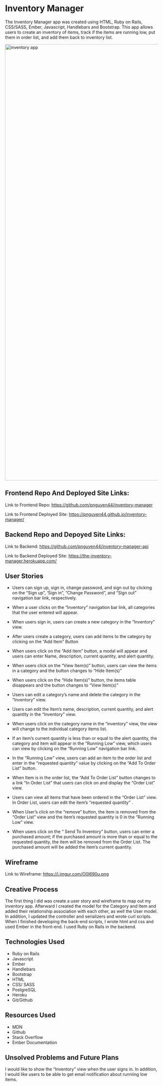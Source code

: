 # Inventory Manager
The Inventory Manager app was created using HTML, Ruby on Rails, CSS/SASS, Ember, Javascript, Handlebars and Bootstrap. This app allows users to create an inventory of items, track if the items are running low, put them in order list, and add them back to inventory list.

<img width="1440" alt="inventory app" src="https://user-images.githubusercontent.com/26861466/32486500-cfa47522-c374-11e7-8e72-6e8efff3f658.png">

## Frontend Repo And Deployed Site Links:
Link to Frontend Repo: https://github.com/pnguyen44/inventory-manager

Link to Frontend Deployed Site: https://pnguyen44.github.io/inventory-manager/

## Backend Repo and Depoyed Site Links:
Link to Backend: https://github.com/pnguyen44/inventory-manager-api

Link to Backend Deployed Site: https://the-inventory-manager.herokuapp.com/



## User Stories
- Users can sign up, sign in, change password, and sign out by clicking on the “Sign up”, ‘Sign in”, “Change Password”, and “Sign out” navigation bar link, respectively.

- When a user clicks on the “Inventory” navigation bar link, all categories that the user entered will appear.

- When users sign in, users can create a new category in the “Inventory” view.

- After users create a category, users can add items to the category by clicking on the “Add Item” Button

- When users click on the “Add Item” button, a modal will appear and users can enter Name, description, current quantity, and alert quantity.

- When users click on the “View Item(s)” button, users can view the items in a category and the button changes to “Hide Item(s)”

- When users click on the “Hide Item(s)” button, the items table disappears and the button changes to “View Item(s)”

- Users can edit a category’s name and delete the category in the “Inventory” view.

- Users can edit the Item’s name, description, current quantity, and alert quantity in the “Inventory” view.

- When users click on the category name in the “inventory” view, the view  will change to the individual category items list.

- If an item’s current quantity is less than or equal to the alert quantity, the category and item will appear in the “Running Low” view, which users can view by clicking on the “Running Low” navigation bar link.

- In the “Running Low” view, users can add an item to the order list and enter in the “requested quantity”  value  by clicking on the “Add To Order List” button.

- When Item is in the order list, the “Add To Order List” button changes to a link “In Order List” that users can click on and display the “Order List” view.

- Users can view all items that have been ordered in the “Order List” view.
In Order List, users can edit the item’s “requested quantity”  .

- When User’s click on the “remove” button, the item is removed from the “Order List” view and the item’s requested quantity is 0 in the “Running Low” view.

- When users click on the “ Send To Inventory” button, users can enter a purchased amount; if the purchased amount is more than or equal to the requested quantity, the item will be removed from the Order List. The purchased amount will be added the item’s current quantity.

## Wireframe
Link to Wireframe: https://i.imgur.com/O0I690u.png

## Creative Process
The first thing I did was create a user story and wireframe to map out my inventory  app. Afterward I created the model for the Category and Item and added their relationship association with each other, as well the User model. In addition, I updated the controller and serializers and wrote curl scripts. When I finished developing the back-end scripts, I wrote html and css and used Ember in the front-end. I used Ruby on Rails in the backend.

## Technologies Used
- Ruby on Rails
- Javascript
- Ember
- Handlebars
- Bootstrap
- HTML
- CSS/ SASS
- PostgreSQL
- Heroku
- Git/Github

## Resources Used
- MDN
- Github
- Stack Overflow
- Ember Documentation

## Unsolved Problems and Future Plans
I would like to show the “Inventory” view when the user signs in. In addition, I would like users to be able to get email notification about runniing low items.
